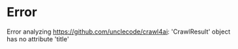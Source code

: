 # Error

Error analyzing https://github.com/unclecode/crawl4ai: 'CrawlResult' object has no attribute 'title'